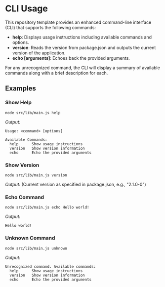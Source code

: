 # CLI Usage

This repository template provides an enhanced command-line interface (CLI) that supports the following commands:

- **help**: Displays usage instructions including available commands and options.
- **version**: Reads the version from package.json and outputs the current version of the application.
- **echo [arguments]**: Echoes back the provided arguments.

For any unrecognized command, the CLI will display a summary of available commands along with a brief description for each.

## Examples

### Show Help

```
node src/lib/main.js help
```

_Output:_
```
Usage: <command> [options]

Available Commands:
  help      Show usage instructions
  version   Show version information
  echo      Echo the provided arguments
```

### Show Version

```
node src/lib/main.js version
```

_Output:_
(Current version as specified in package.json, e.g., "2.1.0-0")

### Echo Command

```
node src/lib/main.js echo Hello world!
```

_Output:_
```
Hello world!
```

### Unknown Command

```
node src/lib/main.js unknown
```

_Output:_
```
Unrecognized command. Available commands:
  help      Show usage instructions
  version   Show version information
  echo      Echo the provided arguments
```